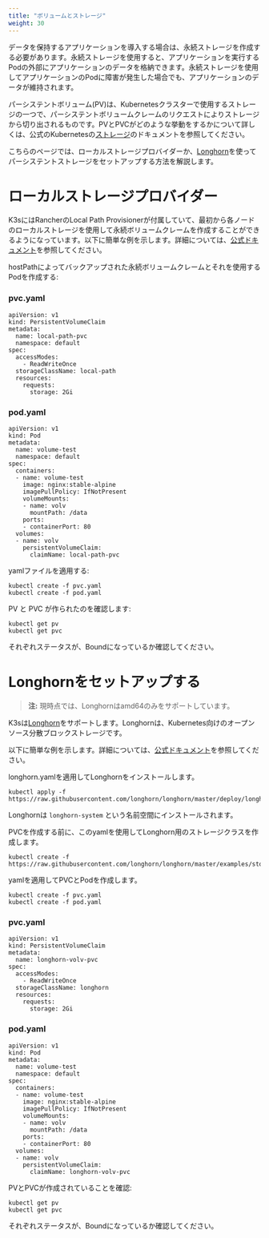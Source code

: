 ```yaml
---
title: "ボリュームとストレージ"
weight: 30
---
```


データを保持するアプリケーションを導入する場合は、永続ストレージを作成する必要があります。永続ストレージを使用すると、アプリケーションを実行するPodの外部にアプリケーションのデータを格納できます。永続ストレージを使用してアプリケーションのPodに障害が発生した場合でも、アプリケーションのデータが維持されます。

パーシステントボリューム(PV)は、Kubernetesクラスターで使用するストレージの一つで、パーシステントボリュームクレームのリクエストによりストレージから切り出されるものです。PVとPVCがどのような挙動をするかについて詳しくは、公式のKubernetesの[ストレージ](https://kubernetes.io/docs/concepts/storage/volumes/)のドキュメントを参照してください。

こちらのページでは、ローカルストレージプロバイダーか、[Longhorn](#setting-up-longhorn)を使ってパーシステントストレージをセットアップする方法を解説します。

# ローカルストレージプロバイダー
K3sにはRancherのLocal Path Provisionerが付属していて、最初から各ノードのローカルストレージを使用して永続ボリュームクレームを作成することができるようになっています。以下に簡単な例を示します。詳細については、[公式ドキュメント](https://github.com/rancher/local-path-provisioner/blob/master/README.md#usage)を参照してください。

hostPathによってバックアップされた永続ボリュームクレームとそれを使用するPodを作成する:

### pvc.yaml

```
apiVersion: v1
kind: PersistentVolumeClaim
metadata:
  name: local-path-pvc
  namespace: default
spec:
  accessModes:
    - ReadWriteOnce
  storageClassName: local-path
  resources:
    requests:
      storage: 2Gi
```

### pod.yaml

```
apiVersion: v1
kind: Pod
metadata:
  name: volume-test
  namespace: default
spec:
  containers:
  - name: volume-test
    image: nginx:stable-alpine
    imagePullPolicy: IfNotPresent
    volumeMounts:
    - name: volv
      mountPath: /data
    ports:
    - containerPort: 80
  volumes:
  - name: volv
    persistentVolumeClaim:
      claimName: local-path-pvc
```

yamlファイルを適用する:

```
kubectl create -f pvc.yaml
kubectl create -f pod.yaml
```

PV と PVC が作られたのを確認します:

```
kubectl get pv
kubectl get pvc
```

それぞれステータスが、Boundになっているか確認してください。

# Longhornをセットアップする

> **注:** 現時点では、Longhornはamd64のみをサポートしています。

K3sは[Longhorn](https://github.com/longhorn/longhorn)をサポートします。Longhornは、Kubernetes向けのオープンソース分散ブロックストレージです。

以下に簡単な例を示します。詳細については、[公式ドキュメント](https://github.com/longhorn/longhorn/blob/master/README.md)を参照してください。

longhorn.yamlを適用してLonghornをインストールします。

```
kubectl apply -f https://raw.githubusercontent.com/longhorn/longhorn/master/deploy/longhorn.yaml
```

Longhornは `longhorn-system` という名前空間にインストールされます。

PVCを作成する前に、このyamlを使用してLonghorn用のストレージクラスを作成します。

```
kubectl create -f https://raw.githubusercontent.com/longhorn/longhorn/master/examples/storageclass.yaml
```

yamlを適用してPVCとPodを作成します。

```
kubectl create -f pvc.yaml
kubectl create -f pod.yaml
```

### pvc.yaml

```
apiVersion: v1
kind: PersistentVolumeClaim
metadata:
  name: longhorn-volv-pvc
spec:
  accessModes:
    - ReadWriteOnce
  storageClassName: longhorn
  resources:
    requests:
      storage: 2Gi
```

### pod.yaml

```
apiVersion: v1
kind: Pod
metadata:
  name: volume-test
  namespace: default
spec:
  containers:
  - name: volume-test
    image: nginx:stable-alpine
    imagePullPolicy: IfNotPresent
    volumeMounts:
    - name: volv
      mountPath: /data
    ports:
    - containerPort: 80
  volumes:
  - name: volv
    persistentVolumeClaim:
      claimName: longhorn-volv-pvc
```

PVとPVCが作成されていることを確認:

```
kubectl get pv
kubectl get pvc
```

それぞれステータスが、Boundになっているか確認してください。
